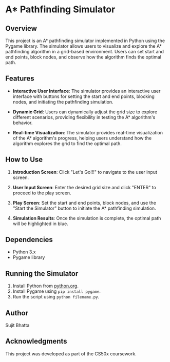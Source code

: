 # A* Pathfinding Simulator

## Overview

This project is an A* pathfinding simulator implemented in Python using the Pygame library. The simulator allows users to visualize and explore the A* pathfinding algorithm in a grid-based environment. Users can set start and end points, block nodes, and observe how the algorithm finds the optimal path.

## Features

- **Interactive User Interface**: The simulator provides an interactive user interface with buttons for setting the start and end points, blocking nodes, and initiating the pathfinding simulation.

- **Dynamic Grid**: Users can dynamically adjust the grid size to explore different scenarios, providing flexibility in testing the A* algorithm's behavior.

- **Real-time Visualization**: The simulator provides real-time visualization of the A* algorithm's progress, helping users understand how the algorithm explores the grid to find the optimal path.

## How to Use

1. **Introduction Screen**: Click "Let's Go!!!" to navigate to the user input screen.

2. **User Input Screen**: Enter the desired grid size and click "ENTER" to proceed to the play screen.

3. **Play Screen**: Set the start and end points, block nodes, and use the "Start the Simulator" button to initiate the A* pathfinding simulation.

4. **Simulation Results**: Once the simulation is complete, the optimal path will be highlighted in blue.

## Dependencies

- Python 3.x
- Pygame library

## Running the Simulator

1. Install Python from [python.org](https://www.python.org/downloads/).
2. Install Pygame using `pip install pygame`.
3. Run the script using `python filename.py`.

## Author

Sujit Bhatta

## Acknowledgments

This project was developed as part of the CS50x coursework.
